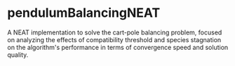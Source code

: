 # pendulumBalancingNEAT
A NEAT implementation to solve the cart-pole balancing problem, focused on analyzing the effects of compatibility threshold and species stagnation on the algorithm's performance in terms of convergence speed and solution quality.
